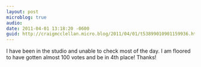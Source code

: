 ```yaml
---
layout: post
microblog: true
audio: 
date: 2011-04-01 13:18:20 -0600
guid: http://craigmcclellan.micro.blog/2011/04/01/t53899010901159936.html
---
```

I have been in the studio and unable to check most of the day.  I am floored to have gotten almost 100 votes and be in 4th place!  Thanks!
